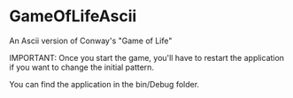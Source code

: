 # GameOfLifeAscii
 An Ascii version of Conway's "Game of Life"

IMPORTANT: Once you start the game, you'll have to restart the application if you want to change the initial pattern.

You can find the application in the bin/Debug folder.
